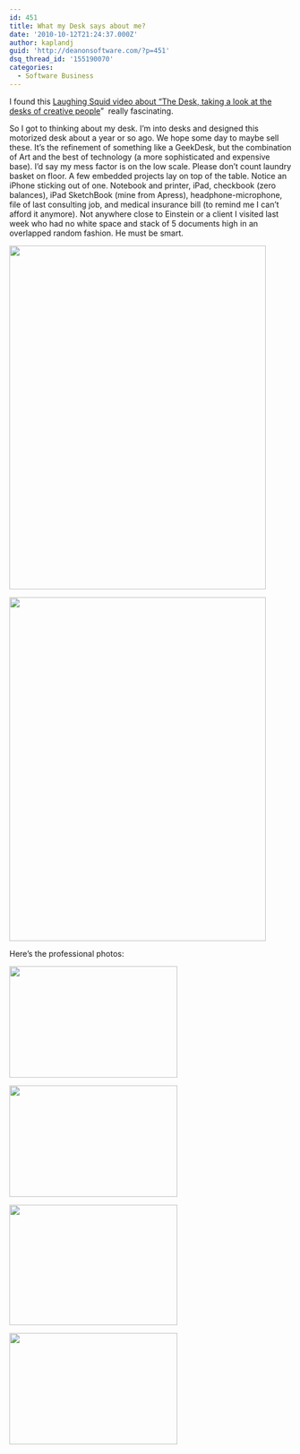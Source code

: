 ```yaml
---
id: 451
title: What my Desk says about me?
date: '2010-10-12T21:24:37.000Z'
author: kaplandj
guid: 'http://deanonsoftware.com/?p=451'
dsq_thread_id: '155190070'
categories:
  - Software Business
---
```

I found this [Laughing Squid video about “The Desk, taking a look at the desks of creative people](http://laughingsquid.com/the-desk-taking-a-look-at-the-desks-of-creative-people/)”  really fascinating.

So I got to thinking about my desk. I’m into desks and designed this motorized desk about a year or so ago. We hope some day to maybe sell these. It’s the refinement of something like a GeekDesk, but the combination of Art and the best of technology (a more sophisticated and expensive base). I’d say my mess factor is on the low scale. Please don’t count laundry basket on floor. A few embedded projects lay on top of the table. Notice an iPhone sticking out of one. Notebook and printer, iPad, checkbook (zero balances), iPad SketchBook (mine from Apress), headphone-microphone, file of last consulting job, and medical insurance bill (to remind me I can’t afford it anymore). Not anywhere close to Einstein or a client I visited last week who had no white space and stack of 5 documents high in an overlapped random fashion. He must be smart.

[<img class="alignnone size-large wp-image-475" title="photo" src="http://deanonsoftware.com/wp-content/uploads/2010/10/photo5-e1286904047403-764x1024.jpg" alt="" width="458" height="614" srcset="http://deanonsoftware.com/wp-content/uploads/2010/10/photo5-e1286904047403-764x1024.jpg 764w, http://deanonsoftware.com/wp-content/uploads/2010/10/photo5-e1286904047403-224x300.jpg 224w, http://deanonsoftware.com/wp-content/uploads/2010/10/photo5-e1286904047403.jpg 968w" sizes="(max-width: 458px) 100vw, 458px" />](http://deanonsoftware.com/wp-content/uploads/2010/10/photo5.jpg)

[<img class="alignnone size-large wp-image-472" title="Kapsoft Desk" src="http://deanonsoftware.com/wp-content/uploads/2010/10/photo32-e1286903912478-764x1024.jpg" alt="" width="458" height="614" srcset="http://deanonsoftware.com/wp-content/uploads/2010/10/photo32-e1286903912478-764x1024.jpg 764w, http://deanonsoftware.com/wp-content/uploads/2010/10/photo32-e1286903912478-224x300.jpg 224w, http://deanonsoftware.com/wp-content/uploads/2010/10/photo32-e1286903912478.jpg 968w" sizes="(max-width: 458px) 100vw, 458px" />](http://deanonsoftware.com/wp-content/uploads/2010/10/photo32.jpg)

Here’s the professional photos:

[<img class="alignnone size-medium wp-image-467" title="Kaplan Desk-16-Small sRGB" src="http://deanonsoftware.com/wp-content/uploads/2010/10/Kaplan-Desk-16-Small-sRGB1-300x199.jpg" alt="" width="300" height="199" srcset="http://deanonsoftware.com/wp-content/uploads/2010/10/Kaplan-Desk-16-Small-sRGB1-300x199.jpg 300w, http://deanonsoftware.com/wp-content/uploads/2010/10/Kaplan-Desk-16-Small-sRGB1-1024x680.jpg 1024w, http://deanonsoftware.com/wp-content/uploads/2010/10/Kaplan-Desk-16-Small-sRGB1.jpg 1072w" sizes="(max-width: 300px) 100vw, 300px" />](http://deanonsoftware.com/wp-content/uploads/2010/10/Kaplan-Desk-16-Small-sRGB1.jpg)

[<img class="alignnone size-medium wp-image-469" title="Kaplan Desk-19-Small sRGB" src="http://deanonsoftware.com/wp-content/uploads/2010/10/Kaplan-Desk-19-Small-sRGB-300x199.jpg" alt="" width="300" height="199" srcset="http://deanonsoftware.com/wp-content/uploads/2010/10/Kaplan-Desk-19-Small-sRGB-300x199.jpg 300w, http://deanonsoftware.com/wp-content/uploads/2010/10/Kaplan-Desk-19-Small-sRGB-1024x680.jpg 1024w, http://deanonsoftware.com/wp-content/uploads/2010/10/Kaplan-Desk-19-Small-sRGB.jpg 1072w" sizes="(max-width: 300px) 100vw, 300px" />](http://deanonsoftware.com/wp-content/uploads/2010/10/Kaplan-Desk-19-Small-sRGB.jpg)

[<img class="alignnone size-medium wp-image-470" title="Kaplan Desk-26-Small sRGB" src="http://deanonsoftware.com/wp-content/uploads/2010/10/Kaplan-Desk-26-Small-sRGB-300x215.jpg" alt="" width="300" height="215" srcset="http://deanonsoftware.com/wp-content/uploads/2010/10/Kaplan-Desk-26-Small-sRGB-300x215.jpg 300w, http://deanonsoftware.com/wp-content/uploads/2010/10/Kaplan-Desk-26-Small-sRGB.jpg 898w" sizes="(max-width: 300px) 100vw, 300px" />](http://deanonsoftware.com/wp-content/uploads/2010/10/Kaplan-Desk-26-Small-sRGB.jpg)

[<img class="alignnone size-medium wp-image-471" title="Kaplan Desk-34-Small sRGB" src="http://deanonsoftware.com/wp-content/uploads/2010/10/Kaplan-Desk-34-Small-sRGB-300x199.jpg" alt="" width="300" height="199" srcset="http://deanonsoftware.com/wp-content/uploads/2010/10/Kaplan-Desk-34-Small-sRGB-300x199.jpg 300w, http://deanonsoftware.com/wp-content/uploads/2010/10/Kaplan-Desk-34-Small-sRGB-1024x680.jpg 1024w, http://deanonsoftware.com/wp-content/uploads/2010/10/Kaplan-Desk-34-Small-sRGB.jpg 1072w" sizes="(max-width: 300px) 100vw, 300px" />](http://deanonsoftware.com/wp-content/uploads/2010/10/Kaplan-Desk-34-Small-sRGB.jpg)

